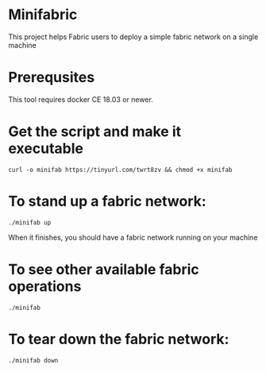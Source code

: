 # Minifabric
This project helps Fabric users to deploy a simple fabric network on a single machine

# Prerequsites
This tool requires docker CE 18.03 or newer.

# Get the script and make it executable
`
curl -o minifab https://tinyurl.com/twrt8zv && chmod +x minifab
`
# To stand up a fabric network:
`
./minifab up
`

When it finishes, you should have a fabric network running on your machine

# To see other available fabric operations
`
./minifab
`

# To tear down the fabric network:
`
./minifab down
`
